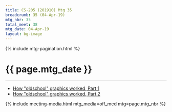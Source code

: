 ```yaml
---
title: CS-205 (201910) Mtg 35
breadcrumb: 35 (04-Apr-19)
mtg_nbr: 35
total_meet: 38
mtg_date: 04-Apr-19
layout: bg-image
---
```

<script src="sketch.js"></script>
{% include mtg-pagination.html %}
<h1 class="text-center">{{ page.mtg_date }}</h1>
<hr />

* [How "oldschool" graphics worked, Part 1](https://www.youtube.com/watch?v=Tfh0ytz8S0k)
* [How "oldschool" graphics worked, Part 2](https://www.youtube.com/watch?v=_rsycfDliZU)

<div class="container-fluid d-flex col justify-content-center" id="sketch-holder">
  <div class="row container" id="sketch-holder-c1"></div>
  <div class="row container" id="sketch-holder-c2"></div>
</div>
{% include meeting-media.html mtg_media=off_med mtg=page.mtg_nbr %}
